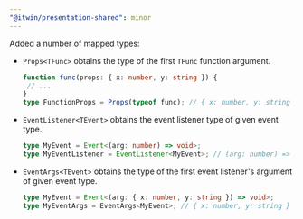 ```yaml
---
"@itwin/presentation-shared": minor
---
```


Added a number of mapped types:

- `Props<TFunc>` obtains the type of the first `TFunc` function argument.

   ```ts
  function func(props: { x: number, y: string }) {
    // ...
  }
  type FunctionProps = Props(typeof func); // { x: number, y: string }
   ```

- `EventListener<TEvent>` obtains the event listener type of given event type.

   ```ts
   type MyEvent = Event<(arg: number) => void>;
   type MyEventListener = EventListener<MyEvent>; // (arg: number) => void
   ```

- `EventArgs<TEvent>` obtains the type of the first event listener's argument of given event type.

   ```ts
   type MyEvent = Event<(arg: { x: number, y: string }) => void>;
   type MyEventArgs = EventArgs<MyEvent>; // { x: number, y: string }
   ```
